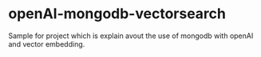 # openAI-mongodb-vectorsearch
Sample for project which is explain avout the use of mongodb with openAI and vector embedding.
